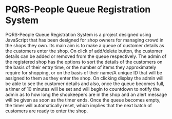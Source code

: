 # PQRS-People Queue Registration System
PQRS-People Queue Registration System is a project designed using JavaScript that has been designed for shop owners for managing crowd in the shops they own. Its main aim is to make a queue of customer details as the customers enter the shop. On click of add/delete button, the customer details can be added or removed from the queue respectively. The admin of the registered shop has the options to sort the details of the customers on the basis of their entry time, or the number of items they approximately require for shopping, or on the basis of their name/A unique ID that will be assigned to them as they enter the shop. On clicking display the admin will be able to see the customer details and also, once the queue becomes full, a timer of 10 minutes will be set and will begin to countdown to notify the admin as to how long the shopkeepers are in the shop and an alert message will be given as soon as the timer ends. Once the queue becomes empty, the timer will automatically reset, which implies that the next batch of customers are ready to enter the shop.
